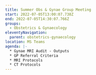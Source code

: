 ```yaml
---
title: Summer Obs & Gynae Group Meeting
start: 2022-07-05T13:00:07.738Z
end: 2022-07-05T14:30:07.766Z
groups:
  - Obstetrics & Gynaecology
eleventyNavigation:
  parent: obstetrics-gynaecology
location: MS Teams
agenda: |-
  * Gynae MRI Audit - Outputs
  * GP Referral Criteria
  * MRI Protocols
  * CT Protocols
---
```

